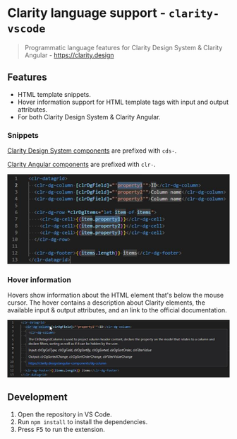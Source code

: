 # Clarity language support - `clarity-vscode`

> Programmatic language features for Clarity Design System & Clarity Angular - https://clarity.design

## Features

- HTML template snippets.
- Hover information support for HTML template tags with input and output attributes.
- For both Clarity Design System & Clarity Angular.

### Snippets

[Clarity Design System components](https://clarity.design/core-components/) are prefixed with `cds-`.

[Clarity Angular components](https://clarity.design/angular-components/) are prefixed with `clr-`.

![Screenshot snippet](images/screenshot-snippet.jpg)

### Hover information

Hovers show information about the HTML element that's below the mouse cursor.
The hover contains a description about Clarity elements, the available input & output attributes, and an link to the official documentation.

![Screenshot hover information](images/screenshot-hover.jpg)

## Development

1. Open the repository in VS Code.
2. Run `npm install` to install the dependencies.
3. Press <kbd>F5</kbd> to run the extension.
